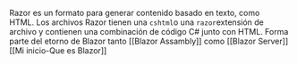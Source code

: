 Razor es un formato para generar contenido basado en texto, como HTML. Los archivos Razor tienen una `cshtml`o una `razor`extensión de archivo y contienen una combinación de código C# junto con HTML.
Forma parte del etorno de Blazor tanto [[Blazor Assambly]] como [[Blazor Server]]
[[Mi inicio-Que es Blazor]]